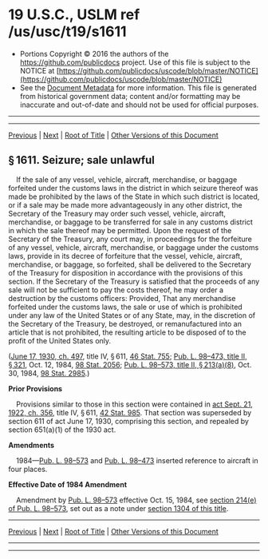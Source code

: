 ---
---

# 19 U.S.C., USLM ref /us/usc/t19/s1611

* Portions Copyright © 2016 the authors of the https://github.com/publicdocs project.
  Use of this file is subject to the NOTICE at [https://github.com/publicdocs/uscode/blob/master/NOTICE](https://github.com/publicdocs/uscode/blob/master/NOTICE)
* See the [Document Metadata](././../../../../../..//README.md) for more information.
  This file is generated from historical government data; content and/or formatting may be inaccurate and out-of-date and should not be used for official purposes.

----------
----------

[Previous](./../../../../../..//us/usc/t19/ch4/stIII/ptV/m__us_usc_t19_s1610.md) | [Next](./../../../../../..//us/usc/t19/ch4/stIII/ptV/m__us_usc_t19_s1612.md) | [Root of Title](./../../../../../../) | [Other Versions of this Document](https://publicdocs.github.io/go/links?ns=uslm&ref=%2Fus%2Fusc%2Ft19%2Fs1611)

## § 1611. Seizure; sale unlawful

    If the sale of any vessel, vehicle, aircraft, merchandise, or baggage forfeited under the customs laws in the district in which seizure thereof was made be prohibited by the laws of the State in which such district is located, or if a sale may be made more advantageously in any other district, the Secretary of the Treasury may order such vessel, vehicle, aircraft, merchandise, or baggage to be transferred for sale in any customs district in which the sale thereof may be permitted. Upon the request of the Secretary of the Treasury, any court may, in proceedings for the forfeiture of any vessel, vehicle, aircraft, merchandise, or baggage under the customs laws, provide in its decree of forfeiture that the vessel, vehicle, aircraft, merchandise, or baggage, so forfeited, shall be delivered to the Secretary of the Treasury for disposition in accordance with the provisions of this section. If the Secretary of the Treasury is satisfied that the proceeds of any sale will not be sufficient to pay the costs thereof, he may order a destruction by the customs officers: Provided, That any merchandise forfeited under the customs laws, the sale or use of which is prohibited under any law of the United States or of any State, may, in the discretion of the Secretary of the Treasury, be destroyed, or remanufactured into an article that is not prohibited, the resulting article to be disposed of to the profit of the United States only.

([June 17, 1930, ch. 497][/us/act/1930-06-17/ch497], title IV, § 611, [46 Stat. 755][/us/stat/46/755]; [Pub. L. 98–473, title II, § 321][/us/pl/98/473/s321], Oct. 12, 1984, [98 Stat. 2056][/us/stat/98/2056]; [Pub. L. 98–573, title II, § 213(a)(8)][/us/pl/98/573/s213/a/8], Oct. 30, 1984, [98 Stat. 2985][/us/stat/98/2985].)

 __Prior Provisions__ 

    Provisions similar to those in this section were contained in [act Sept. 21, 1922, ch. 356][/us/act/1922-09-21/ch356], title IV, § 611, [42 Stat. 985][/us/stat/42/985]. That section was superseded by section 611 of act June 17, 1930, comprising this section, and repealed by section 651(a)(1) of the 1930 act.

 __Amendments__ 

    1984—[Pub. L. 98–573][/us/pl/98/573] and [Pub. L. 98–473][/us/pl/98/473] inserted reference to aircraft in four places.

 __Effective Date of 1984 Amendment__ 

    Amendment by [Pub. L. 98–573][/us/pl/98/573] effective Oct. 15, 1984, see [section 214(e) of Pub. L. 98–573][/us/pl/98/573/s214/e], set out as a note under [section 1304 of this title][/us/usc/t19/s1304].

----------

[Previous](./../../../../../..//us/usc/t19/ch4/stIII/ptV/m__us_usc_t19_s1610.md) | [Next](./../../../../../..//us/usc/t19/ch4/stIII/ptV/m__us_usc_t19_s1612.md) | [Root of Title](./../../../../../../) | [Other Versions of this Document](https://publicdocs.github.io/go/links?ns=uslm&ref=%2Fus%2Fusc%2Ft19%2Fs1611)

----------
----------

[/us/act/1930-06-17/ch497]: https://publicdocs.github.io/go/links?ns=uslm&ref=%2Fus%2Fact%2F1930-06-17%2Fch497
[/us/stat/46/755]: https://publicdocs.github.io/go/links?ns=uslm&ref=%2Fus%2Fstat%2F46%2F755
[/us/pl/98/473/s321]: https://publicdocs.github.io/go/links?ns=uslm&ref=%2Fus%2Fpl%2F98%2F473%2Fs321
[/us/stat/98/2056]: https://publicdocs.github.io/go/links?ns=uslm&ref=%2Fus%2Fstat%2F98%2F2056
[/us/pl/98/573/s213/a/8]: https://publicdocs.github.io/go/links?ns=uslm&ref=%2Fus%2Fpl%2F98%2F573%2Fs213%2Fa%2F8
[/us/stat/98/2985]: https://publicdocs.github.io/go/links?ns=uslm&ref=%2Fus%2Fstat%2F98%2F2985
[/us/act/1922-09-21/ch356]: https://publicdocs.github.io/go/links?ns=uslm&ref=%2Fus%2Fact%2F1922-09-21%2Fch356
[/us/stat/42/985]: https://publicdocs.github.io/go/links?ns=uslm&ref=%2Fus%2Fstat%2F42%2F985
[/us/pl/98/573]: https://publicdocs.github.io/go/links?ns=uslm&ref=%2Fus%2Fpl%2F98%2F573
[/us/pl/98/473]: https://publicdocs.github.io/go/links?ns=uslm&ref=%2Fus%2Fpl%2F98%2F473
[/us/pl/98/573]: https://publicdocs.github.io/go/links?ns=uslm&ref=%2Fus%2Fpl%2F98%2F573
[/us/pl/98/573/s214/e]: https://publicdocs.github.io/go/links?ns=uslm&ref=%2Fus%2Fpl%2F98%2F573%2Fs214%2Fe
[/us/usc/t19/s1304]: https://publicdocs.github.io/go/links?ns=uslm&ref=%2Fus%2Fusc%2Ft19%2Fs1304


